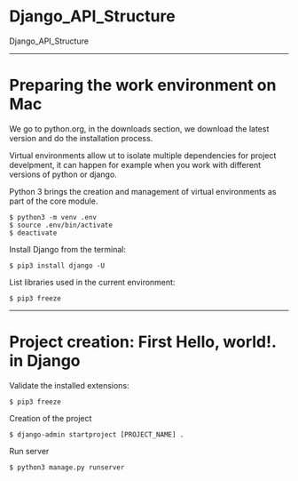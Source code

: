 # Django_API_Structure
Django_API_Structure

---
# Preparing the work environment on Mac
We go to python.org, in the downloads section, we download the latest version and do the installation process.

Virtual environments allow ut to isolate multiple dependencies for project develpment, it can happen for example when you work with different versions of python or django.

Python 3 brings the creation and management of virtual environments as part of the core module.

```
$ python3 -m venv .env
$ source .env/bin/activate
$ deactivate
```

Install Django from the terminal:
```
$ pip3 install django -U
```

List libraries used in the current environment:
```
$ pip3 freeze
```

---
# Project creation: First Hello, world!. in Django
Validate the installed extensions:
```
$ pip3 freeze
```

Creation of the project
```
$ django-admin startproject [PROJECT_NAME] .
```

Run server
```
$ python3 manage.py runserver
```
